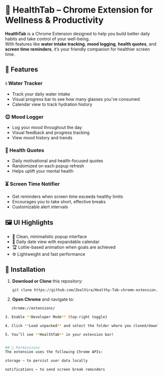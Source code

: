 # 🌿 HealthTab – Chrome Extension for Wellness & Productivity

**HealthTab** is a Chrome Extension designed to help you build better daily habits and take control of your well-being.  
With features like **water intake tracking**, **mood logging**, **health quotes**, and **screen time reminders**, it’s your friendly companion for healthier screen time.


## 🚀 Features

### 💧 Water Tracker
- Track your daily water intake
- Visual progress bar to see how many glasses you've consumed
- Calendar view to track hydration history

### 😊 Mood Logger
- Log your mood throughout the day
- Visual feedback and progress tracking
- View mood history and trends

### 💬 Health Quotes
- Daily motivational and health-focused quotes
- Randomized on each popup refresh
- Helps uplift your mental health

### ⏳ Screen Time Notifier
- Get reminders when screen time exceeds healthy limits
- Encourages you to take short, effective breaks
- Customizable alert intervals


## 🖼️ UI Highlights

- 🧩 Clean, minimalistic popup interface
- 📅 Daily date view with expandable calendar
- 🏆 Lottie-based animation when goals are achieved
- ⚙️ Lightweight and fast performance


## 🔧 Installation

1. **Download or Clone** this repository:
   ```bash
   git clone https://github.com/ZealVira/Healthy-Tab-chrome-extension.git

2. **Open Chrome** and navigate to:
```bash
   chrome://extensions/

3. Enable **Developer Mode** (top-right toggle)

4. Click **Load unpacked** and select the folder where you cloned/downloaded the extension

5. You’ll see **HealthTab** in your extension bar!


## 🔐 Permissions
The extension uses the following Chrome APIs:

storage – to persist user data locally

notifications – to send screen break reminders
